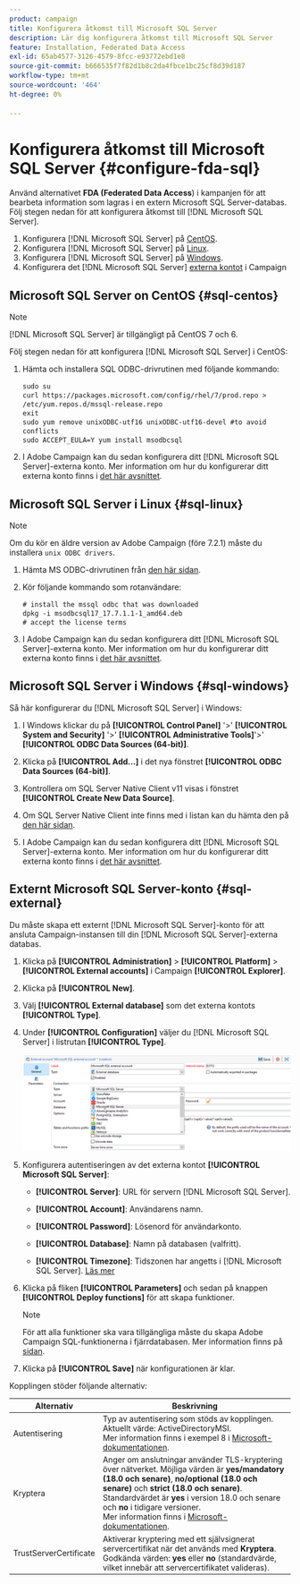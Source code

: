 ```yaml
---
product: campaign
title: Konfigurera åtkomst till Microsoft SQL Server
description: Lär dig konfigurera åtkomst till Microsoft SQL Server
feature: Installation, Federated Data Access
exl-id: 65ab4577-3126-4579-8fcc-e93772ebd1e8
source-git-commit: b666535f7f82d1b8c2da4fbce1bc25cf8d39d187
workflow-type: tm+mt
source-wordcount: '464'
ht-degree: 0%

---
```


# Konfigurera åtkomst till Microsoft SQL Server {#configure-fda-sql}



Använd alternativet **FDA (Federated Data Access**) i kampanjen för att bearbeta information som lagras i en extern Microsoft SQL Server-databas. Följ stegen nedan för att konfigurera åtkomst till [!DNL Microsoft SQL Server].

1. Konfigurera [!DNL Microsoft SQL Server] på [CentOS](#sql-centos).
1. Konfigurera [!DNL Microsoft SQL Server] på [Linux](#sql-linux).
1. Konfigurera [!DNL Microsoft SQL Server] på [Windows](#sql-windows).
1. Konfigurera det [!DNL Microsoft SQL Server] [externa kontot](#sql-external) i Campaign

## Microsoft SQL Server on CentOS {#sql-centos}

>[!NOTE]
>
> [!DNL Microsoft SQL Server] är tillgängligt på CentOS 7 och 6.

Följ stegen nedan för att konfigurera [!DNL Microsoft SQL Server] i CentOS:

1. Hämta och installera SQL ODBC-drivrutinen med följande kommando:

   ```
   sudo su
   curl https://packages.microsoft.com/config/rhel/7/prod.repo > /etc/yum.repos.d/mssql-release.repo
   exit
   sudo yum remove unixODBC-utf16 unixODBC-utf16-devel #to avoid conflicts
   sudo ACCEPT_EULA=Y yum install msodbcsql
   ```

1. I Adobe Campaign kan du sedan konfigurera ditt [!DNL Microsoft SQL Server]-externa konto. Mer information om hur du konfigurerar ditt externa konto finns i [det här avsnittet](#sql-external).

## Microsoft SQL Server i Linux {#sql-linux}

>[!NOTE]
>
> Om du kör en äldre version av Adobe Campaign (före 7.2.1) måste du installera `unix ODBC drivers`.

1. Hämta MS ODBC-drivrutinen från [den här sidan](https://packages.microsoft.com/ubuntu/16.04/prod/pool/main/m/msodbcsql17/).

1. Kör följande kommando som rotanvändare:

   ```
   # install the mssql odbc that was downloaded
   dpkg -i msodbcsql17_17.7.1.1-1_amd64.deb
   # accept the license terms
   ```

1. I Adobe Campaign kan du sedan konfigurera ditt [!DNL Microsoft SQL Server]-externa konto. Mer information om hur du konfigurerar ditt externa konto finns i [det här avsnittet](#sql-external).

## Microsoft SQL Server i Windows {#sql-windows}

Så här konfigurerar du [!DNL Microsoft SQL Server] i Windows:

1. I Windows klickar du på **[!UICONTROL Control Panel]** &#39;>&#39; **[!UICONTROL System and Security]** &#39;>&#39; **[!UICONTROL Administrative Tools]**&#39;>&#39; **[!UICONTROL ODBC Data Sources (64-bit)]**.

1. Klicka på **[!UICONTROL Add...]** i det nya fönstret **[!UICONTROL ODBC Data Sources (64-bit)]**.

1. Kontrollera om SQL Server Native Client v11 visas i fönstret **[!UICONTROL Create New Data Source]**.

1. Om SQL Server Native Client inte finns med i listan kan du hämta den på [den här sidan](https://www.microsoft.com/en-my/download/details.aspx?id=36434).

1. I Adobe Campaign kan du sedan konfigurera ditt [!DNL Microsoft SQL Server]-externa konto. Mer information om hur du konfigurerar ditt externa konto finns i [det här avsnittet](#sql-external).

## Externt Microsoft SQL Server-konto {#sql-external}

Du måste skapa ett externt [!DNL Microsoft SQL Server]-konto för att ansluta Campaign-instansen till din [!DNL Microsoft SQL Server]-externa databas.

1. Klicka på **[!UICONTROL Administration]** > **[!UICONTROL Platform]** > **[!UICONTROL External accounts]** i Campaign **[!UICONTROL Explorer]**.

1. Klicka på **[!UICONTROL New]**.

1. Välj **[!UICONTROL External database]** som det externa kontots **[!UICONTROL Type]**.

1. Under **[!UICONTROL Configuration]** väljer du [!DNL Microsoft SQL Server] i listrutan **[!UICONTROL Type]**.

   ![](assets/sql.png)

1. Konfigurera autentiseringen av det externa kontot **[!UICONTROL Microsoft SQL Server]**:

   * **[!UICONTROL Server]**: URL för servern [!DNL Microsoft SQL Server].

   * **[!UICONTROL Account]**: Användarens namn.

   * **[!UICONTROL Password]**: Lösenord för användarkonto.

   * **[!UICONTROL Database]**: Namn på databasen (valfritt).

   * **[!UICONTROL Timezone]**: Tidszonen har angetts i [!DNL Microsoft SQL Server]. [Läs mer](https://docs.microsoft.com/en-us/sql/t-sql/functions/current-timezone-transact-sql?view=sql-server-ver15)

1. Klicka på fliken **[!UICONTROL Parameters]** och sedan på knappen **[!UICONTROL Deploy functions]** för att skapa funktioner.

   >[!NOTE]
   >
   >För att alla funktioner ska vara tillgängliga måste du skapa Adobe Campaign SQL-funktionerna i fjärrdatabasen. Mer information finns på [sidan](../../configuration/using/adding-additional-sql-functions.md).

1. Klicka på **[!UICONTROL Save]** när konfigurationen är klar.

Kopplingen stöder följande alternativ:

| Alternativ | Beskrivning |
|---|---|
| Autentisering | Typ av autentisering som stöds av kopplingen. Aktuellt värde: ActiveDirectoryMSI. <br> Mer information finns i exempel 8 i [Microsoft-dokumentationen](https://docs.microsoft.com/en-us/sql/connect/odbc/using-azure-active-directory?view=sql-server-ver15#example-connection-strings). |
| Kryptera | Anger om anslutningar använder TLS-kryptering över nätverket. Möjliga värden är **yes/mandatory (18.0 och senare)**, **no/optional (18.0 och senare)** och **strict (18.0 och senare)**. Standardvärdet är **yes** i version 18.0 och senare och **no** i tidigare versioner. <br>Mer information finns i [Microsoft-dokumentationen](https://docs.microsoft.com/en-us/sql/connect/odbc/dsn-connection-string-attribute?view=azure-sqldw-latest#encrypt). |
| TrustServerCertificate | Aktiverar kryptering med ett självsignerat servercertifikat när det används med **Kryptera**. <br>Godkända värden: **yes** eller **no** (standardvärde, vilket innebär att servercertifikatet valideras). |
